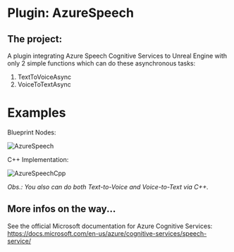 # Plugin: AzureSpeech
## The project:

A plugin integrating Azure Speech Cognitive Services to Unreal Engine with only 2 simple functions which can do these asynchronous tasks: 
1. TextToVoiceAsync
2. VoiceToTextAsync

# Examples
Blueprint Nodes:

![AzureSpeech](https://user-images.githubusercontent.com/77353979/152875920-5de0b597-e9a7-4a06-99b6-9d8284df9e07.png)

C++ Implementation:

![AzureSpeechCpp](https://user-images.githubusercontent.com/77353979/152876010-a0a2c8bf-f038-4c81-8505-ea19e0540444.png)

_Obs.: You also can do both Text-to-Voice and Voice-to-Text via C++._

## More infos on the way...

See the official Microsoft documentation for Azure Cognitive Services: https://docs.microsoft.com/en-us/azure/cognitive-services/speech-service/
